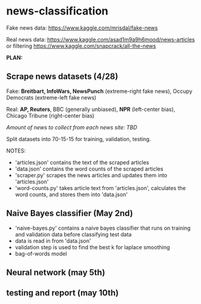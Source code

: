 # news-classification

Fake news data: https://www.kaggle.com/mrisdal/fake-news

Real news data: https://www.kaggle.com/asad1m9a9h6mood/news-articles or filtering https://www.kaggle.com/snapcrack/all-the-news

__PLAN:__

## Scrape news datasets (4/28)

Fake: __Breitbart, InfoWars, NewsPunch__ (extreme-right fake news), Occupy Democrats (extreme-left fake news)

Real: __AP, Reuters__, BBC (generally unbiased), __NPR__ (left-center bias), Chicago Tribune (right-center bias)

_Amount of news to collect from each news site: TBD_

Split datasets into 70-15-15 for training, validation, testing.

NOTES:
* 'articles.json' contains the text of the scraped articles
* 'data.json' contains the word counts of the scraped articles
* 'scraper.py' scrapes the news articles and updates them into 'articles.json'
* 'word-counts.py' takes article text from 'articles.json', calculates the word counts, and stores them into 'data.json'

## Naive Bayes classifier (May 2nd)
* 'naive-bayes.py' contains a naive bayes classifier that runs on training and validation data before classifying test data
* data is read in from 'data.json'
* validation step is used to find the best k for laplace smoothing
* bag-of-words model

## Neural network (may 5th)

## testing and report (may 10th)
